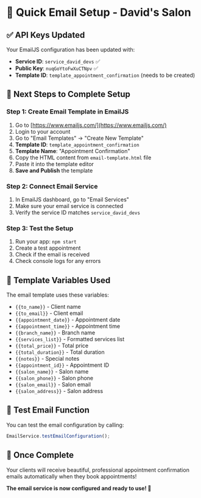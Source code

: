 # 🚀 Quick Email Setup - David's Salon

## ✅ API Keys Updated
Your EmailJS configuration has been updated with:
- **Service ID**: `service_david_devs` ✅
- **Public Key**: `nuqGoYtoFwXuCTNpv` ✅
- **Template ID**: `template_appointment_confirmation` (needs to be created)

## 🔧 Next Steps to Complete Setup

### **Step 1: Create Email Template in EmailJS**
1. Go to [https://www.emailjs.com/](https://www.emailjs.com/)
2. Login to your account
3. Go to "Email Templates" → "Create New Template"
4. **Template ID**: `template_appointment_confirmation`
5. **Template Name**: "Appointment Confirmation"
6. Copy the HTML content from `email-template.html` file
7. Paste it into the template editor
8. **Save and Publish** the template

### **Step 2: Connect Email Service**
1. In EmailJS dashboard, go to "Email Services"
2. Make sure your email service is connected
3. Verify the service ID matches `service_david_devs`

### **Step 3: Test the Setup**
1. Run your app: `npm start`
2. Create a test appointment
3. Check if the email is received
4. Check console logs for any errors

## 🎯 Template Variables Used
The email template uses these variables:
- `{{to_name}}` - Client name
- `{{to_email}}` - Client email
- `{{appointment_date}}` - Appointment date
- `{{appointment_time}}` - Appointment time
- `{{branch_name}}` - Branch name
- `{{services_list}}` - Formatted services list
- `{{total_price}}` - Total price
- `{{total_duration}}` - Total duration
- `{{notes}}` - Special notes
- `{{appointment_id}}` - Appointment ID
- `{{salon_name}}` - Salon name
- `{{salon_phone}}` - Salon phone
- `{{salon_email}}` - Salon email
- `{{salon_address}}` - Salon address

## 🧪 Test Email Function
You can test the email configuration by calling:
```typescript
EmailService.testEmailConfiguration();
```

## 🎉 Once Complete
Your clients will receive beautiful, professional appointment confirmation emails automatically when they book appointments!

**The email service is now configured and ready to use! 🚀**
